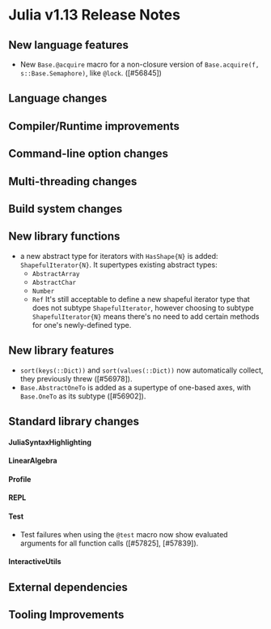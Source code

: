 Julia v1.13 Release Notes
========================

New language features
---------------------

  - New `Base.@acquire` macro for a non-closure version of `Base.acquire(f, s::Base.Semaphore)`, like `@lock`. ([#56845])

Language changes
----------------

Compiler/Runtime improvements
-----------------------------

Command-line option changes
---------------------------

Multi-threading changes
-----------------------

Build system changes
--------------------

New library functions
---------------------

* a new abstract type for iterators with `HasShape{N}` is added: `ShapefulIterator{N}`. It supertypes existing abstract types:
    * `AbstractArray`
    * `AbstractChar`
    * `Number`
    * `Ref`
  It's still acceptable to define a new shapeful iterator type that does not subtype `ShapefulIterator`, however choosing to subtype `ShapefulIterator{N}` means there's no need to add certain methods for one's newly-defined type.

New library features
--------------------

* `sort(keys(::Dict))` and `sort(values(::Dict))` now automatically collect, they previously threw ([#56978]).
* `Base.AbstractOneTo` is added as a supertype of one-based axes, with `Base.OneTo` as its subtype ([#56902]).

Standard library changes
------------------------

#### JuliaSyntaxHighlighting

#### LinearAlgebra

#### Profile

#### REPL

#### Test

* Test failures when using the `@test` macro now show evaluated arguments for all function calls ([#57825], [#57839]).

#### InteractiveUtils

External dependencies
---------------------

Tooling Improvements
--------------------

<!--- generated by NEWS-update.jl: -->
